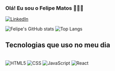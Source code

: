 ### Olá! Eu sou o Felipe Matos 🙋🏻‍♂️


[![LinkedIn](https://img.shields.io/badge/LinkedIn-0077B5?style=for-the-badge&logo=linkedin&logoColor=white)](https://www.linkedin.com/in/felipematospereira/)




![Felipe's GitHub stats](https://github-readme-stats.vercel.app/api?username=felypemp&show_icons=true&theme=dracula) ![Top Langs](https://github-readme-stats.vercel.app/api/top-langs/?username=felypemp&layout=compact&theme=dracula)


## Tecnologias que uso no meu dia

<div style="display: inline_block"><br/>
    <img align="center" alt="HTML5"  src= "https://img.shields.io/badge/HTML5-E34F26?style=for-the-badge&logo=html5&logoColor=white" />
    <img align="center" alt="CSS"  src= "https://img.shields.io/badge/CSS3-1572B6?style=for-the-badge&logo=css3&logoColor=white" />
    <img align="center" alt="JavaScript"  src= "https://img.shields.io/badge/JavaScript-323330?style=for-the-badge&logo=javascript&logoColor=F7DF1E" />
    <img align="center" alt="React"  src= "https://img.shields.io/badge/React-20232A?style=for-the-badge&logo=react&logoColor=61DAFB" />
</div><br/>


